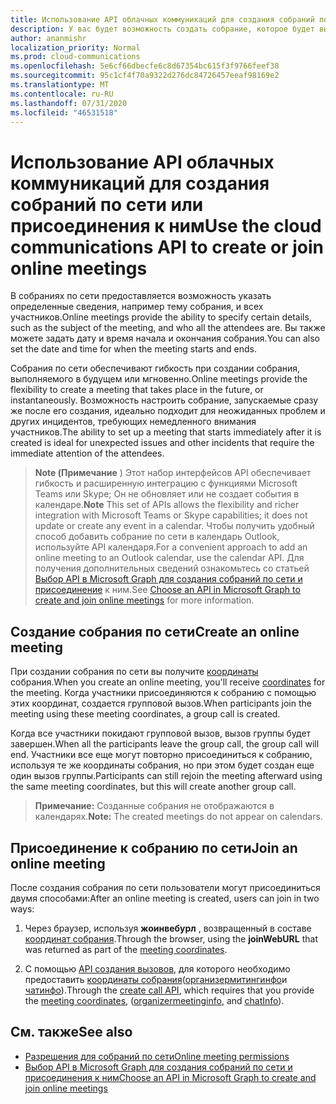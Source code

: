 ```yaml
---
title: Использование API облачных коммуникаций для создания собраний по сети или присоединения к ним
description: У вас будет возможность создать собрание, которое будет выполняться в будущем или мгновенно
author: ananmishr
localization_priority: Normal
ms.prod: cloud-communications
ms.openlocfilehash: 5e6cf66dbecfe6c8d67354bc615f3f9766feef38
ms.sourcegitcommit: 95c1cf4f70a9322d276dc84726457eeaf98169e2
ms.translationtype: MT
ms.contentlocale: ru-RU
ms.lasthandoff: 07/31/2020
ms.locfileid: "46531518"
---
```

# <a name="use-the-cloud-communications-api-to-create-or-join-online-meetings"></a><span data-ttu-id="5a726-103">Использование API облачных коммуникаций для создания собраний по сети или присоединения к ним</span><span class="sxs-lookup"><span data-stu-id="5a726-103">Use the cloud communications API to create or join online meetings</span></span>

<span data-ttu-id="5a726-104">В собраниях по сети предоставляется возможность указать определенные сведения, например тему собрания, и всех участников.</span><span class="sxs-lookup"><span data-stu-id="5a726-104">Online meetings provide the ability to specify certain details, such as the subject of the meeting, and who all the attendees are.</span></span> <span data-ttu-id="5a726-105">Вы также можете задать дату и время начала и окончания собрания.</span><span class="sxs-lookup"><span data-stu-id="5a726-105">You can also set the date and time for when the meeting starts and ends.</span></span>

<span data-ttu-id="5a726-106">Собрания по сети обеспечивают гибкость при создании собрания, выполняемого в будущем или мгновенно.</span><span class="sxs-lookup"><span data-stu-id="5a726-106">Online meetings provide the flexibility to create a meeting that takes place in the future, or instantaneously.</span></span> <span data-ttu-id="5a726-107">Возможность настроить собрание, запускаемые сразу же после его создания, идеально подходит для неожиданных проблем и других инцидентов, требующих немедленного внимания участников.</span><span class="sxs-lookup"><span data-stu-id="5a726-107">The ability to set up a meeting that starts immediately after it is created is ideal for unexpected issues and other incidents that require the immediate attention of the attendees.</span></span>

> <span data-ttu-id="5a726-108">**Note (Примечание** ) Этот набор интерфейсов API обеспечивает гибкость и расширенную интеграцию с функциями Microsoft Teams или Skype; Он не обновляет или не создает события в календаре.</span><span class="sxs-lookup"><span data-stu-id="5a726-108">**Note** This set of APIs allows the flexibility and richer integration with Microsoft Teams or Skype capabilities; it does not update or create any event in a calendar.</span></span> <span data-ttu-id="5a726-109">Чтобы получить удобный способ добавить собрание по сети в календарь Outlook, используйте API календаря.</span><span class="sxs-lookup"><span data-stu-id="5a726-109">For a convenient approach to add an online meeting to an Outlook calendar, use the calendar API.</span></span> <span data-ttu-id="5a726-110">Для получения дополнительных сведений ознакомьтесь со статьей [Выбор API в Microsoft Graph для создания собраний по сети и присоединение](choose-online-meeting-api.md) к ним.</span><span class="sxs-lookup"><span data-stu-id="5a726-110">See [Choose an API in Microsoft Graph to create and join online meetings](choose-online-meeting-api.md) for more information.</span></span>

## <a name="create-an-online-meeting"></a><span data-ttu-id="5a726-111">Создание собрания по сети</span><span class="sxs-lookup"><span data-stu-id="5a726-111">Create an online meeting</span></span>

<span data-ttu-id="5a726-112">При создании собрания по сети вы получите [координаты](/graph/api/resources/onlinemeeting) собрания.</span><span class="sxs-lookup"><span data-stu-id="5a726-112">When you create an online meeting, you'll receive [coordinates](/graph/api/resources/onlinemeeting) for the meeting.</span></span> <span data-ttu-id="5a726-113">Когда участники присоединяются к собранию с помощью этих координат, создается групповой вызов.</span><span class="sxs-lookup"><span data-stu-id="5a726-113">When participants join the meeting using these meeting coordinates, a group call is created.</span></span>

<span data-ttu-id="5a726-114">Когда все участники покидают групповой вызов, вызов группы будет завершен.</span><span class="sxs-lookup"><span data-stu-id="5a726-114">When all the participants leave the group call, the group call will end.</span></span> <span data-ttu-id="5a726-115">Участники все еще могут повторно присоединиться к собранию, используя те же координаты собрания, но при этом будет создан еще один вызов группы.</span><span class="sxs-lookup"><span data-stu-id="5a726-115">Participants can still rejoin the meeting afterward using the same meeting coordinates, but this will create another group call.</span></span>

><span data-ttu-id="5a726-116">**Примечание:** Созданные собрания не отображаются в календарях.</span><span class="sxs-lookup"><span data-stu-id="5a726-116">**Note:** The created meetings do not appear on calendars.</span></span>

## <a name="join-an-online-meeting"></a><span data-ttu-id="5a726-117">Присоединение к собранию по сети</span><span class="sxs-lookup"><span data-stu-id="5a726-117">Join an online meeting</span></span>
<span data-ttu-id="5a726-118">После создания собрания по сети пользователи могут присоединиться двумя способами:</span><span class="sxs-lookup"><span data-stu-id="5a726-118">After an online meeting is created, users can join in two ways:</span></span>

1. <span data-ttu-id="5a726-119">Через браузер, используя **жоинвебурл** , возвращенный в составе [координат собрания](/graph/api/resources/onlinemeeting).</span><span class="sxs-lookup"><span data-stu-id="5a726-119">Through the browser, using the **joinWebURL** that was returned as part of the [meeting coordinates](/graph/api/resources/onlinemeeting).</span></span>

2. <span data-ttu-id="5a726-120">С помощью [API создания вызовов](/graph/api/application-post-calls#example-5-join-scheduled-meeting-with-service-hosted-media), для которого необходимо предоставить [координаты собрания](/graph/api/resources/onlinemeeting)([организермитингинфо](/graph/api/resources/organizermeetinginfo)и [чатинфо](/graph/api/resources/chatinfo)).</span><span class="sxs-lookup"><span data-stu-id="5a726-120">Through the [create call API](/graph/api/application-post-calls#example-5-join-scheduled-meeting-with-service-hosted-media), which requires that you provide the [meeting coordinates](/graph/api/resources/onlinemeeting), ([organizermeetinginfo](/graph/api/resources/organizermeetinginfo), and [chatInfo](/graph/api/resources/chatinfo)).</span></span>

## <a name="see-also"></a><span data-ttu-id="5a726-121">См. также</span><span class="sxs-lookup"><span data-stu-id="5a726-121">See also</span></span>

- [<span data-ttu-id="5a726-122">Разрешения для собраний по сети</span><span class="sxs-lookup"><span data-stu-id="5a726-122">Online meeting permissions</span></span>](/graph/permissions-reference#online-meetings-permissions)
- [<span data-ttu-id="5a726-123">Выбор API в Microsoft Graph для создания собраний по сети и присоединения к ним</span><span class="sxs-lookup"><span data-stu-id="5a726-123">Choose an API in Microsoft Graph to create and join online meetings</span></span>](choose-online-meeting-api.md)
